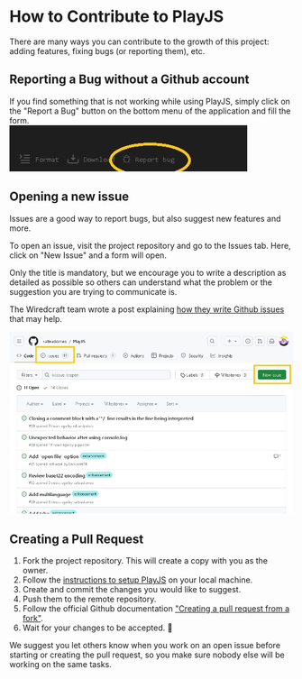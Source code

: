 # How to Contribute to PlayJS

There are many ways you can contribute to the growth of this project: adding features, fixing bugs (or reporting them), etc.

## Reporting a Bug without a Github account

If you find something that is not working while using PlayJS, simply click on the "Report a Bug" button on the bottom menu of the application and fill the form. <br/>
![](public/screenshots/report-bug.jpg)

## Opening a new issue

Issues are a good way to report bugs, but also suggest new features and more.

To open an issue, visit the project repository and go to the Issues tab. Here, click on "New Issue" and a form will open. 

Only the title is mandatory, but we encourage you to write a description as detailed as possible so others can understand what the problem or the suggestion you are trying to communicate is.

The Wiredcraft team wrote a post explaining [how they write Github issues](https://wiredcraft.com/blog/how-we-write-our-github-issues/) that may help.

![](public/screenshots/open-issue.jpg)

## Creating a Pull Request

1. Fork the project repository. This will create a copy with you as the owner.
2. Follow the [instructions to setup PlayJS](README.md) on your local machine.
3. Create and commit the changes you would like to suggest.
4. Push them to the remote repository.
5. Follow the official Github documentation ["Creating a pull request from a fork"](https://docs.github.com/en/pull-requests/collaborating-with-pull-requests/proposing-changes-to-your-work-with-pull-requests/creating-a-pull-request-from-a-fork).
6. Wait for your changes to be accepted. 🎉

We suggest you let others know when you work on an open issue before starting or creating the pull request, so you make sure nobody else will be working on the same tasks.